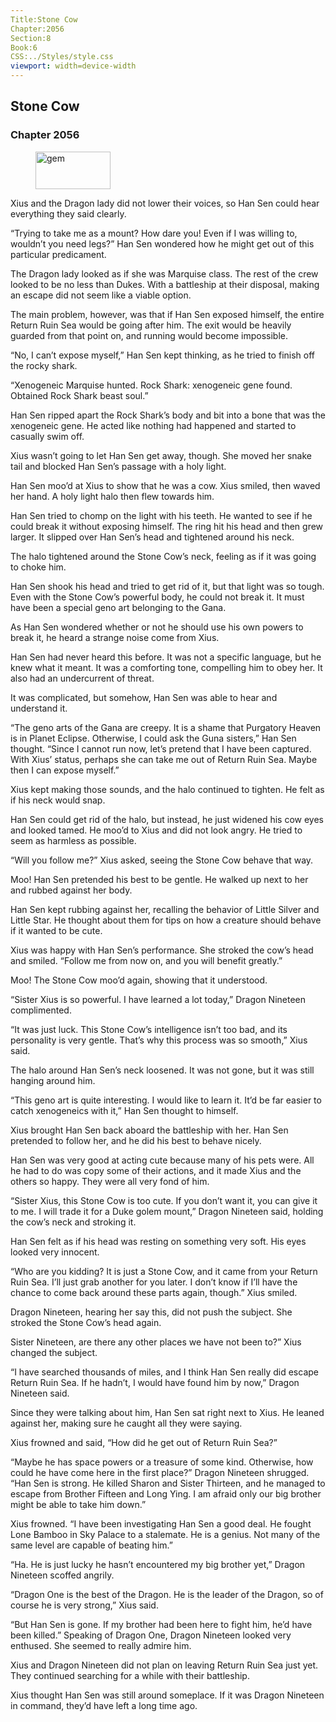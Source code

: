```yaml
---
Title:Stone Cow 
Chapter:2056 
Section:8 
Book:6 
CSS:../Styles/style.css 
viewport: width=device-width
---
```

  
## Stone Cow
### Chapter 2056
  
<figure>
	<img src="../Images/gem.gif" alt="gem" id="gem" width="120" height="60" />
</figure>
  

  
Xius and the Dragon lady did not lower their voices, so Han Sen could hear everything they said clearly.

“Trying to take me as a mount? How dare you! Even if I was willing to, wouldn’t you need legs?” Han Sen wondered how he might get out of this particular predicament.

The Dragon lady looked as if she was Marquise class. The rest of the crew looked to be no less than Dukes. With a battleship at their disposal, making an escape did not seem like a viable option.

The main problem, however, was that if Han Sen exposed himself, the entire Return Ruin Sea would be going after him. The exit would be heavily guarded from that point on, and running would become impossible.

“No, I can’t expose myself,” Han Sen kept thinking, as he tried to finish off the rocky shark.

“Xenogeneic Marquise hunted. Rock Shark: xenogeneic gene found. Obtained Rock Shark beast soul.”

Han Sen ripped apart the Rock Shark’s body and bit into a bone that was the xenogeneic gene. He acted like nothing had happened and started to casually swim off.

Xius wasn’t going to let Han Sen get away, though. She moved her snake tail and blocked Han Sen’s passage with a holy light.

Han Sen moo’d at Xius to show that he was a cow. Xius smiled, then waved her hand. A holy light halo then flew towards him.

Han Sen tried to chomp on the light with his teeth. He wanted to see if he could break it without exposing himself. The ring hit his head and then grew larger. It slipped over Han Sen’s head and tightened around his neck.

The halo tightened around the Stone Cow’s neck, feeling as if it was going to choke him.

Han Sen shook his head and tried to get rid of it, but that light was so tough. Even with the Stone Cow’s powerful body, he could not break it. It must have been a special geno art belonging to the Gana.

As Han Sen wondered whether or not he should use his own powers to break it, he heard a strange noise come from Xius.

Han Sen had never heard this before. It was not a specific language, but he knew what it meant. It was a comforting tone, compelling him to obey her. It also had an undercurrent of threat.

It was complicated, but somehow, Han Sen was able to hear and understand it.

“The geno arts of the Gana are creepy. It is a shame that Purgatory Heaven is in Planet Eclipse. Otherwise, I could ask the Guna sisters,” Han Sen thought. “Since I cannot run now, let’s pretend that I have been captured. With Xius’ status, perhaps she can take me out of Return Ruin Sea. Maybe then I can expose myself.”

Xius kept making those sounds, and the halo continued to tighten. He felt as if his neck would snap.

Han Sen could get rid of the halo, but instead, he just widened his cow eyes and looked tamed. He moo’d to Xius and did not look angry. He tried to seem as harmless as possible.

“Will you follow me?” Xius asked, seeing the Stone Cow behave that way.

Moo! Han Sen pretended his best to be gentle. He walked up next to her and rubbed against her body.

Han Sen kept rubbing against her, recalling the behavior of Little Silver and Little Star. He thought about them for tips on how a creature should behave if it wanted to be cute.

Xius was happy with Han Sen’s performance. She stroked the cow’s head and smiled. “Follow me from now on, and you will benefit greatly.”

Moo! The Stone Cow moo’d again, showing that it understood.

“Sister Xius is so powerful. I have learned a lot today,” Dragon Nineteen complimented.

“It was just luck. This Stone Cow’s intelligence isn’t too bad, and its personality is very gentle. That’s why this process was so smooth,” Xius said.

The halo around Han Sen’s neck loosened. It was not gone, but it was still hanging around him.

“This geno art is quite interesting. I would like to learn it. It’d be far easier to catch xenogeneics with it,” Han Sen thought to himself.

Xius brought Han Sen back aboard the battleship with her. Han Sen pretended to follow her, and he did his best to behave nicely.

Han Sen was very good at acting cute because many of his pets were. All he had to do was copy some of their actions, and it made Xius and the others so happy. They were all very fond of him.

“Sister Xius, this Stone Cow is too cute. If you don’t want it, you can give it to me. I will trade it for a Duke golem mount,” Dragon Nineteen said, holding the cow’s neck and stroking it.

Han Sen felt as if his head was resting on something very soft. His eyes looked very innocent.

“Who are you kidding? It is just a Stone Cow, and it came from your Return Ruin Sea. I’ll just grab another for you later. I don’t know if I’ll have the chance to come back around these parts again, though.” Xius smiled.

Dragon Nineteen, hearing her say this, did not push the subject. She stroked the Stone Cow’s head again.

Sister Nineteen, are there any other places we have not been to?” Xius changed the subject.

“I have searched thousands of miles, and I think Han Sen really did escape Return Ruin Sea. If he hadn’t, I would have found him by now,” Dragon Nineteen said.

Since they were talking about him, Han Sen sat right next to Xius. He leaned against her, making sure he caught all they were saying.

Xius frowned and said, “How did he get out of Return Ruin Sea?”

“Maybe he has space powers or a treasure of some kind. Otherwise, how could he have come here in the first place?” Dragon Nineteen shrugged. “Han Sen is strong. He killed Sharon and Sister Thirteen, and he managed to escape from Brother Fifteen and Long Ying. I am afraid only our big brother might be able to take him down.”

Xius frowned. “I have been investigating Han Sen a good deal. He fought Lone Bamboo in Sky Palace to a stalemate. He is a genius. Not many of the same level are capable of beating him.”

“Ha. He is just lucky he hasn’t encountered my big brother yet,” Dragon Nineteen scoffed angrily.

“Dragon One is the best of the Dragon. He is the leader of the Dragon, so of course he is very strong,” Xius said.

“But Han Sen is gone. If my brother had been here to fight him, he’d have been killed.” Speaking of Dragon One, Dragon Nineteen looked very enthused. She seemed to really admire him.

Xius and Dragon Nineteen did not plan on leaving Return Ruin Sea just yet. They continued searching for a while with their battleship.

Xius thought Han Sen was still around someplace. If it was Dragon Nineteen in command, they’d have left a long time ago.